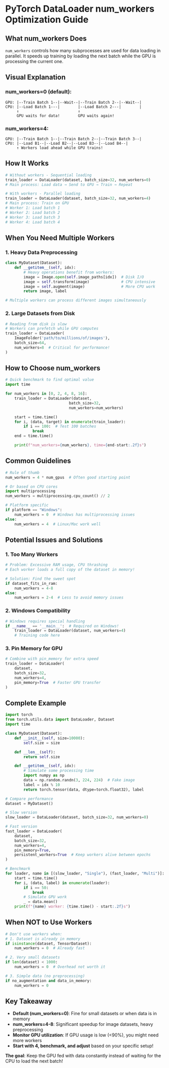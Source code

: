# PyTorch DataLoader num_workers Optimization Guide

## What num_workers Does

`num_workers` controls how many subprocesses are used for data loading in parallel. It speeds up training by loading the next batch while the GPU is processing the current one.

## Visual Explanation

### num_workers=0 (default):
```
GPU: |--Train Batch 1--|--Wait--|--Train Batch 2--|--Wait--|
CPU: |--Load Batch 1---|        |--Load Batch 2---|        |
     ↑                          ↑
     GPU waits for data!        GPU waits again!
```

### num_workers=4:
```
GPU: |--Train Batch 1--|--Train Batch 2--|--Train Batch 3--|
CPU: |--Load B1--|--Load B2--|--Load B3--|--Load B4--|
     ↑ Workers load ahead while GPU trains!
```

## How It Works

```python
# Without workers - Sequential loading
train_loader = DataLoader(dataset, batch_size=32, num_workers=0)
# Main process: Load data → Send to GPU → Train → Repeat

# With workers - Parallel loading
train_loader = DataLoader(dataset, batch_size=32, num_workers=4)
# Main process: Train on GPU
# Worker 1: Load batch 1
# Worker 2: Load batch 2
# Worker 3: Load batch 3
# Worker 4: Load batch 4
```

## When You Need Multiple Workers

### 1. Heavy Data Preprocessing

```python
class MyDataset(Dataset):
    def __getitem__(self, idx):
        # Heavy operations benefit from workers:
        image = Image.open(self.image_paths[idx])  # Disk I/O
        image = self.transform(image)              # CPU intensive
        image = self.augment(image)                # More CPU work
        return image, label

# Multiple workers can process different images simultaneously
```

### 2. Large Datasets from Disk

```python
# Reading from disk is slow
# Workers can prefetch while GPU computes
train_loader = DataLoader(
    ImageFolder('path/to/millions/of/images'),
    batch_size=64,
    num_workers=8  # Critical for performance!
)
```

## How to Choose num_workers

```python
# Quick benchmark to find optimal value
import time

for num_workers in [0, 2, 4, 8, 16]:
    train_loader = DataLoader(dataset,
                            batch_size=32,
                            num_workers=num_workers)

    start = time.time()
    for i, (data, target) in enumerate(train_loader):
        if i == 100:  # Test 100 batches
            break
    end = time.time()

    print(f"num_workers={num_workers}, time={end-start:.2f}s")
```

## Common Guidelines

```python
# Rule of thumb
num_workers = 4 * num_gpus  # Often good starting point

# Or based on CPU cores
import multiprocessing
num_workers = multiprocessing.cpu_count() // 2

# Platform specific
if platform == "Windows":
    num_workers = 0  # Windows has multiprocessing issues
else:
    num_workers = 4  # Linux/Mac work well
```

## Potential Issues and Solutions

### 1. Too Many Workers

```python
# Problem: Excessive RAM usage, CPU thrashing
# Each worker loads a full copy of the dataset in memory!

# Solution: Find the sweet spot
if dataset_fits_in_ram:
    num_workers = 4-8
else:
    num_workers = 2-4  # Less to avoid memory issues
```

### 2. Windows Compatibility

```python
# Windows requires special handling
if __name__ == '__main__':  # Required on Windows!
    train_loader = DataLoader(dataset, num_workers=4)
    # Training code here
```

### 3. Pin Memory for GPU

```python
# Combine with pin_memory for extra speed
train_loader = DataLoader(
    dataset,
    batch_size=32,
    num_workers=4,
    pin_memory=True  # Faster GPU transfer
)
```

## Complete Example

```python
import torch
from torch.utils.data import DataLoader, Dataset
import time

class MyDataset(Dataset):
    def __init__(self, size=10000):
        self.size = size

    def __len__(self):
        return self.size

    def __getitem__(self, idx):
        # Simulate some processing time
        import numpy as np
        data = np.random.randn(3, 224, 224)  # Fake image
        label = idx % 10
        return torch.tensor(data, dtype=torch.float32), label

# Compare performance
dataset = MyDataset()

# Slow version
slow_loader = DataLoader(dataset, batch_size=32, num_workers=0)

# Fast version
fast_loader = DataLoader(
    dataset,
    batch_size=32,
    num_workers=4,
    pin_memory=True,
    persistent_workers=True  # Keep workers alive between epochs
)

# Benchmark
for loader, name in [(slow_loader, "Single"), (fast_loader, "Multi")]:
    start = time.time()
    for i, (data, label) in enumerate(loader):
        if i == 50:
            break
        # Simulate GPU work
        _ = data.mean()
    print(f"{name} worker: {time.time() - start:.2f}s")
```

## When NOT to Use Workers

```python
# Don't use workers when:
# 1. Dataset is already in memory
if isinstance(dataset, TensorDataset):
    num_workers = 0  # Already fast

# 2. Very small datasets
if len(dataset) < 1000:
    num_workers = 0  # Overhead not worth it

# 3. Simple data (no preprocessing)
if no_augmentation and data_in_memory:
    num_workers = 0
```

## Key Takeaway

- **Default (num_workers=0)**: Fine for small datasets or when data is in memory
- **num_workers=4-8**: Significant speedup for image datasets, heavy preprocessing
- **Monitor GPU utilization**: If GPU usage is low (<90%), you might need more workers
- **Start with 4, benchmark, and adjust** based on your specific setup!

**The goal**: Keep the GPU fed with data constantly instead of waiting for the CPU to load the next batch!
